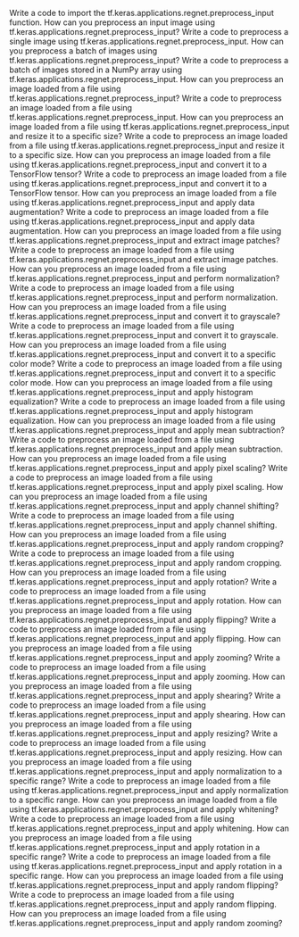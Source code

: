 Write a code to import the tf.keras.applications.regnet.preprocess_input function.
How can you preprocess an input image using tf.keras.applications.regnet.preprocess_input?
Write a code to preprocess a single image using tf.keras.applications.regnet.preprocess_input.
How can you preprocess a batch of images using tf.keras.applications.regnet.preprocess_input?
Write a code to preprocess a batch of images stored in a NumPy array using tf.keras.applications.regnet.preprocess_input.
How can you preprocess an image loaded from a file using tf.keras.applications.regnet.preprocess_input?
Write a code to preprocess an image loaded from a file using tf.keras.applications.regnet.preprocess_input.
How can you preprocess an image loaded from a file using tf.keras.applications.regnet.preprocess_input and resize it to a specific size?
Write a code to preprocess an image loaded from a file using tf.keras.applications.regnet.preprocess_input and resize it to a specific size.
How can you preprocess an image loaded from a file using tf.keras.applications.regnet.preprocess_input and convert it to a TensorFlow tensor?
Write a code to preprocess an image loaded from a file using tf.keras.applications.regnet.preprocess_input and convert it to a TensorFlow tensor.
How can you preprocess an image loaded from a file using tf.keras.applications.regnet.preprocess_input and apply data augmentation?
Write a code to preprocess an image loaded from a file using tf.keras.applications.regnet.preprocess_input and apply data augmentation.
How can you preprocess an image loaded from a file using tf.keras.applications.regnet.preprocess_input and extract image patches?
Write a code to preprocess an image loaded from a file using tf.keras.applications.regnet.preprocess_input and extract image patches.
How can you preprocess an image loaded from a file using tf.keras.applications.regnet.preprocess_input and perform normalization?
Write a code to preprocess an image loaded from a file using tf.keras.applications.regnet.preprocess_input and perform normalization.
How can you preprocess an image loaded from a file using tf.keras.applications.regnet.preprocess_input and convert it to grayscale?
Write a code to preprocess an image loaded from a file using tf.keras.applications.regnet.preprocess_input and convert it to grayscale.
How can you preprocess an image loaded from a file using tf.keras.applications.regnet.preprocess_input and convert it to a specific color mode?
Write a code to preprocess an image loaded from a file using tf.keras.applications.regnet.preprocess_input and convert it to a specific color mode.
How can you preprocess an image loaded from a file using tf.keras.applications.regnet.preprocess_input and apply histogram equalization?
Write a code to preprocess an image loaded from a file using tf.keras.applications.regnet.preprocess_input and apply histogram equalization.
How can you preprocess an image loaded from a file using tf.keras.applications.regnet.preprocess_input and apply mean subtraction?
Write a code to preprocess an image loaded from a file using tf.keras.applications.regnet.preprocess_input and apply mean subtraction.
How can you preprocess an image loaded from a file using tf.keras.applications.regnet.preprocess_input and apply pixel scaling?
Write a code to preprocess an image loaded from a file using tf.keras.applications.regnet.preprocess_input and apply pixel scaling.
How can you preprocess an image loaded from a file using tf.keras.applications.regnet.preprocess_input and apply channel shifting?
Write a code to preprocess an image loaded from a file using tf.keras.applications.regnet.preprocess_input and apply channel shifting.
How can you preprocess an image loaded from a file using tf.keras.applications.regnet.preprocess_input and apply random cropping?
Write a code to preprocess an image loaded from a file using tf.keras.applications.regnet.preprocess_input and apply random cropping.
How can you preprocess an image loaded from a file using tf.keras.applications.regnet.preprocess_input and apply rotation?
Write a code to preprocess an image loaded from a file using tf.keras.applications.regnet.preprocess_input and apply rotation.
How can you preprocess an image loaded from a file using tf.keras.applications.regnet.preprocess_input and apply flipping?
Write a code to preprocess an image loaded from a file using tf.keras.applications.regnet.preprocess_input and apply flipping.
How can you preprocess an image loaded from a file using tf.keras.applications.regnet.preprocess_input and apply zooming?
Write a code to preprocess an image loaded from a file using tf.keras.applications.regnet.preprocess_input and apply zooming.
How can you preprocess an image loaded from a file using tf.keras.applications.regnet.preprocess_input and apply shearing?
Write a code to preprocess an image loaded from a file using tf.keras.applications.regnet.preprocess_input and apply shearing.
How can you preprocess an image loaded from a file using tf.keras.applications.regnet.preprocess_input and apply resizing?
Write a code to preprocess an image loaded from a file using tf.keras.applications.regnet.preprocess_input and apply resizing.
How can you preprocess an image loaded from a file using tf.keras.applications.regnet.preprocess_input and apply normalization to a specific range?
Write a code to preprocess an image loaded from a file using tf.keras.applications.regnet.preprocess_input and apply normalization to a specific range.
How can you preprocess an image loaded from a file using tf.keras.applications.regnet.preprocess_input and apply whitening?
Write a code to preprocess an image loaded from a file using tf.keras.applications.regnet.preprocess_input and apply whitening.
How can you preprocess an image loaded from a file using tf.keras.applications.regnet.preprocess_input and apply rotation in a specific range?
Write a code to preprocess an image loaded from a file using tf.keras.applications.regnet.preprocess_input and apply rotation in a specific range.
How can you preprocess an image loaded from a file using tf.keras.applications.regnet.preprocess_input and apply random flipping?
Write a code to preprocess an image loaded from a file using tf.keras.applications.regnet.preprocess_input and apply random flipping.
How can you preprocess an image loaded from a file using tf.keras.applications.regnet.preprocess_input and apply random zooming?